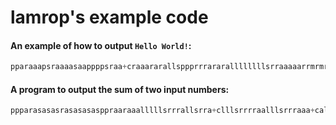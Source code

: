 # lamrop's example code

#### An example of how to output `Hello World!`:

```python
pparaaapsraaaasaappppsraa+craaararallsppprrrararallllllllsrraaaaarrmrmrmmmrmmmraamlllllllllsrrrrrrmraraa+cllll+c+crrrrr+clll+clll+cllsrrrrrrrr+ca+cmm+cmmlllllllllsrrrrrrrrrmm+cllll+co
```

#### A program to output the sum of two input numbers:
 
```python
ppparasasasrasasasasppraaraaalllllsrrrallsrra+clllsrrrraalllsrrraaa+callllsrrrraa+calllsrrrmmmm+caaallllsrrrra+cll+clsrrrmmmmllllsrrrrm+cll+crralllsrrraaa+caallllsrrrrm+clllsrrrmm+cmmmllllsrrrra+caaa+calllsrrraaa+clmmmlllsrrra+cl+ciprrra.llllsrraaalllsrrrm+cllsrrrm+callllsrrrraa+cmmllsra+cr+cll+clsrrm+crm+cllllsrrrra+calllsrrra+cmmm+cmllllsrrrra+calllsrrraaa+cll+crrm+caallllsrrrrm+clllsrrrmm+cmmmllllsrrrra+caaa+calllsrrraaa+cllsrrmmlllsrrraa+cll+cirrra.llllsrrmmmlllsrrrmm+caalsra+cllsrrmm+cr+cll+crrr+o
```
